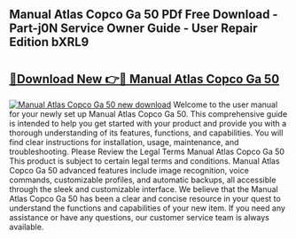 ## Manual Atlas Copco Ga 50 PDf Free Download - Part-j0N Service Owner Guide - User Repair Edition bXRL9

# <h2><a href="http://bc7240.oget.top/?id=Manual+Atlas+Copco+Ga+50">🔗Download New 👉🔴 Manual Atlas Copco Ga 50</a></h2>

[![Manual Atlas Copco Ga 50 new download](https://i.imgur.com/5g1atiW.png)](http://bc7240.oget.top/?id=Manual+Atlas+Copco+Ga+50)
Welcome to the user manual for your newly set up Manual Atlas Copco Ga 50. This comprehensive guide is intended to help you get started with your product and provide you with a thorough understanding of its features, functions, and capabilities. You will find clear instructions for installation, usage, maintenance, and troubleshooting. Please Review the Legal Terms Manual Atlas Copco Ga 50 This product is subject to certain legal terms and conditions. Manual Atlas Copco Ga 50 advanced features include image recognition, voice commands, customizable profiles, and automatic backups, all accessible through the sleek and customizable interface. We believe that the Manual Atlas Copco Ga 50 has been a clear and concise resource in your quest to understand the functions and capabilities of your new item. If you need any assistance or have any questions, our customer service team is always available.
